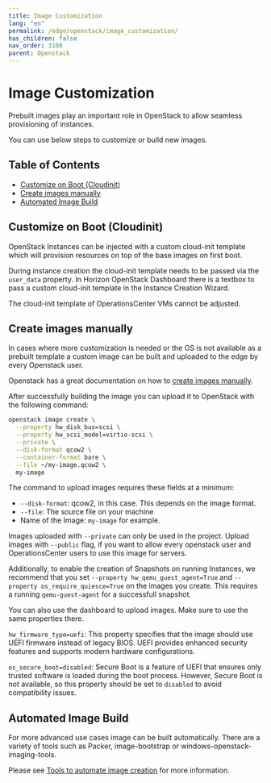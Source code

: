 ```yaml
---
title: Image Customization
lang: "en"
permalink: /edge/openstack/image_customization/
has_children: false
nav_order: 3100
parent: Openstack
---
```


# Image Customization

Prebuilt images play an important role in OpenStack to allow seamless provisioning of instances.

You can use below steps to customize or build new images.

## Table of Contents

- [Customize on Boot (Cloudinit)](#customize-on-boot-cloudinit)
- [Create images manually](#create-images-manually)
- [Automated Image Build](#automated-image-build)

## Customize on Boot (Cloudinit)

OpenStack Instances can be injected with a custom cloud-init template which will provision resources on top of the base images on first boot.

During instance creation the cloud-init template needs to be passed via the `user_data` property. In Horizon OpenStack Dashboard there is a textbox to pass a custom cloud-init template in the Instance Creation Wizard.

The cloud-init template of OperationsCenter VMs cannot be adjusted.

## Create images manually

In cases where more customization is needed or the OS is not available as a prebuilt template a custom image can be built and uploaded to the edge by every Openstack user.

Openstack has a great documentation on how to [create images manually](https://docs.openstack.org/image-guide/create-images-manually.html).

After successfully building the image you can upload it to OpenStack with the following command:

```bash
openstack image create \
  --property hw_disk_bus=scsi \
  --property hw_scsi_model=virtio-scsi \
  --private \
  --disk-format qcow2 \
  --container-format bare \
  --file ~/my-image.qcow2 \
  my-image
```

The command to upload images requires these fields at a minimum:

- `--disk-format`: qcow2, in this case. This depends on the image format.
- `--file`: The source file on your machine
- Name of the Image: `my-image` for example.

Images uploaded with `--private` can only be used in the project. Upload images with `--public` flag, if you want to allow every openstack user and OperationsCenter users to use this image for servers.

Additionally, to enable the creation of Snapshots on running Instances, we recommend that you set `--property hw_qemu_guest_agent=True` and `--property os_require_quiesce=True` on the images you create. This requires a running `qemu-guest-agent` for a successfull snapshot.

You can also use the dashboard to upload images. Make sure to use the same properties there.

`hw_firmware_type=uefi`: This property specifies that the image should use UEFI firmware instead of legacy BIOS. UEFI provides enhanced security features and supports modern hardware configurations.

`os_secure_boot=disabled`: Secure Boot is a feature of UEFI that ensures only trusted software is loaded during the boot process. However, Secure Boot is not available, so this property should be set to `disabled` to avoid compatibility issues.

## Automated Image Build

For more advanced use cases image can be built automatically. There are a variety of tools such as Packer, image-bootstrap or windows-openstack-imaging-tools.

Please see [Tools to automate image creation](https://docs.openstack.org/image-guide/create-images-automatically.html) for more information.
